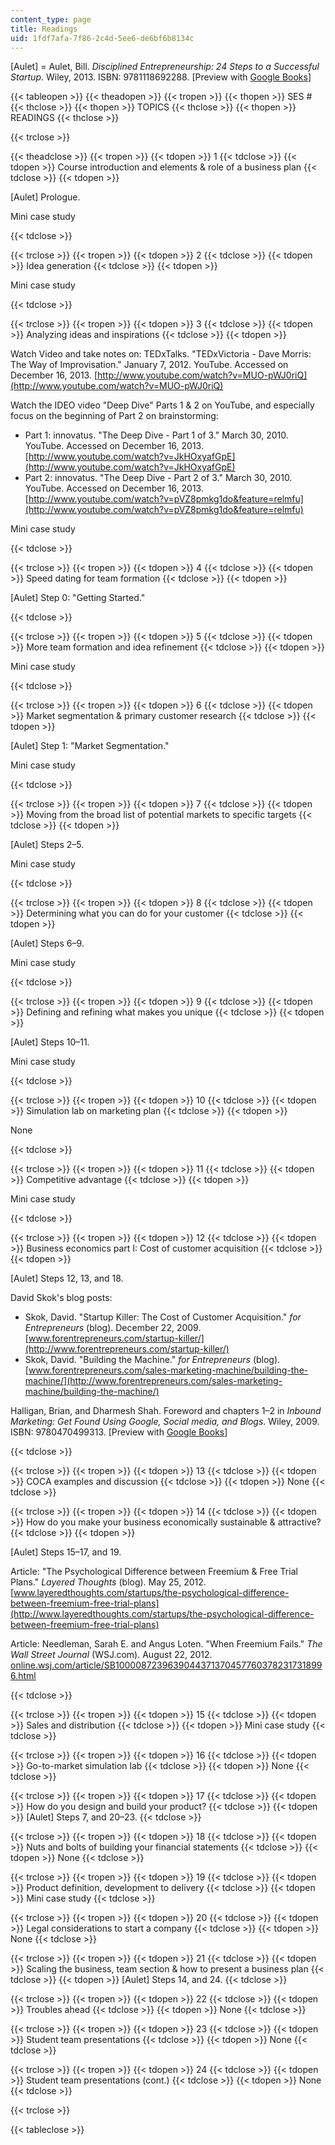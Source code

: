 ```yaml
---
content_type: page
title: Readings
uid: 1fdf7afa-7f86-2c4d-5ee6-de6bf6b8134c
---
```


\[Aulet\] = Aulet, Bill. _Disciplined Entrepreneurship: 24 Steps to a Successful Startup_. Wiley, 2013. ISBN: 9781118692288. \[Preview with [Google Books](http://books.google.com/books?id=ff9vAAAAQBAJ&pg=Pafrontcover)\]

{{< tableopen >}}
{{< theadopen >}}
{{< tropen >}}
{{< thopen >}}
SES #
{{< thclose >}}
{{< thopen >}}
TOPICS
{{< thclose >}}
{{< thopen >}}
READINGS
{{< thclose >}}

{{< trclose >}}

{{< theadclose >}}
{{< tropen >}}
{{< tdopen >}}
1
{{< tdclose >}}
{{< tdopen >}}
Course introduction and elements & role of a business plan
{{< tdclose >}}
{{< tdopen >}}


\[Aulet\] Prologue.

  
Mini case study


{{< tdclose >}}

{{< trclose >}}
{{< tropen >}}
{{< tdopen >}}
2
{{< tdclose >}}
{{< tdopen >}}
Idea generation
{{< tdclose >}}
{{< tdopen >}}


Mini case study


{{< tdclose >}}

{{< trclose >}}
{{< tropen >}}
{{< tdopen >}}
3
{{< tdclose >}}
{{< tdopen >}}
Analyzing ideas and inspirations
{{< tdclose >}}
{{< tdopen >}}


Watch Video and take notes on: TEDxTalks. "TEDxVictoria - Dave Morris: The Way of Improvisation." January 7, 2012. YouTube. Accessed on December 16, 2013. [http://www.youtube.com/watch?v=MUO-pWJ0riQ](http://www.youtube.com/watch?v=MUO-pWJ0riQ)

  
Watch the IDEO video "Deep Dive" Parts 1 & 2 on YouTube, and especially focus on the beginning of Part 2 on brainstorming:

*   Part 1: innovatus. "The Deep Dive - Part 1 of 3." March 30, 2010. YouTube. Accessed on December 16, 2013.  [http://www.youtube.com/watch?v=JkHOxyafGpE](http://www.youtube.com/watch?v=JkHOxyafGpE)
*   Part 2: innovatus. "The Deep Dive - Part 2 of 3." March 30, 2010. YouTube. Accessed on December 16, 2013. [http://www.youtube.com/watch?v=pVZ8pmkg1do&feature=relmfu](http://www.youtube.com/watch?v=pVZ8pmkg1do&feature=relmfu)

Mini case study


{{< tdclose >}}

{{< trclose >}}
{{< tropen >}}
{{< tdopen >}}
4
{{< tdclose >}}
{{< tdopen >}}
Speed dating for team formation
{{< tdclose >}}
{{< tdopen >}}


\[Aulet\] Step 0: "Getting Started."


{{< tdclose >}}

{{< trclose >}}
{{< tropen >}}
{{< tdopen >}}
5
{{< tdclose >}}
{{< tdopen >}}
More team formation and idea refinement
{{< tdclose >}}
{{< tdopen >}}


Mini case study


{{< tdclose >}}

{{< trclose >}}
{{< tropen >}}
{{< tdopen >}}
6
{{< tdclose >}}
{{< tdopen >}}
Market segmentation & primary customer research
{{< tdclose >}}
{{< tdopen >}}


\[Aulet\] Step 1: "Market Segmentation."

  
Mini case study


{{< tdclose >}}

{{< trclose >}}
{{< tropen >}}
{{< tdopen >}}
7
{{< tdclose >}}
{{< tdopen >}}
Moving from the broad list of potential markets to specific targets
{{< tdclose >}}
{{< tdopen >}}


\[Aulet\] Steps 2–5.

  
Mini case study


{{< tdclose >}}

{{< trclose >}}
{{< tropen >}}
{{< tdopen >}}
8
{{< tdclose >}}
{{< tdopen >}}
Determining what you can do for your customer
{{< tdclose >}}
{{< tdopen >}}


\[Aulet\] Steps 6–9.

  
Mini case study


{{< tdclose >}}

{{< trclose >}}
{{< tropen >}}
{{< tdopen >}}
9
{{< tdclose >}}
{{< tdopen >}}
Defining and refining what makes you unique
{{< tdclose >}}
{{< tdopen >}}


\[Aulet\] Steps 10–11.

  
Mini case study


{{< tdclose >}}

{{< trclose >}}
{{< tropen >}}
{{< tdopen >}}
10
{{< tdclose >}}
{{< tdopen >}}
Simulation lab on marketing plan
{{< tdclose >}}
{{< tdopen >}}


None


{{< tdclose >}}

{{< trclose >}}
{{< tropen >}}
{{< tdopen >}}
11
{{< tdclose >}}
{{< tdopen >}}
Competitive advantage
{{< tdclose >}}
{{< tdopen >}}


Mini case study


{{< tdclose >}}

{{< trclose >}}
{{< tropen >}}
{{< tdopen >}}
12
{{< tdclose >}}
{{< tdopen >}}
Business economics part I: Cost of customer acquisition
{{< tdclose >}}
{{< tdopen >}}


\[Aulet\] Steps 12, 13, and 18.

  
David Skok's blog posts:

*   Skok, David. "Startup Killer: The Cost of Customer Acquisition." _for Entrepreneurs_ (blog). December 22, 2009. [www.forentrepreneurs.com/startup-killer/](http://www.forentrepreneurs.com/startup-killer/)
*   Skok, David. "Building the Machine." _for Entrepreneurs_ (blog). [www.forentrepreneurs.com/sales-marketing-machine/building-the-machine/](http://www.forentrepreneurs.com/sales-marketing-machine/building-the-machine/)

  
Halligan, Brian, and Dharmesh Shah. Foreword and chapters 1–2 in _Inbound Marketing: Get Found Using Google, Social media, and Blogs_. Wiley, 2009. ISBN: 9780470499313. \[Preview with [Google Books](http://books.google.com/books?id=VKwD8lKzeEoC&pg=PA3#v=onepage)\]


{{< tdclose >}}

{{< trclose >}}
{{< tropen >}}
{{< tdopen >}}
13
{{< tdclose >}}
{{< tdopen >}}
COCA examples and discussion
{{< tdclose >}}
{{< tdopen >}}
None
{{< tdclose >}}

{{< trclose >}}
{{< tropen >}}
{{< tdopen >}}
14
{{< tdclose >}}
{{< tdopen >}}
How do you make your business economically sustainable & attractive?
{{< tdclose >}}
{{< tdopen >}}


\[Aulet\] Steps 15–17, and 19.

  
Article: "The Psychological Difference between Freemium & Free Trial Plans." _Layered Thoughts_ (blog). May 25, 2012. [www.layeredthoughts.com/startups/the-psychological-difference-between-freemium-free-trial-plans](http://www.layeredthoughts.com/startups/the-psychological-difference-between-freemium-free-trial-plans)

  
Article: Needleman, Sarah E. and Angus Loten. "When Freemium Fails." _The Wall Street Journal_ (WSJ.com). August 22, 2012. [online.wsj.com/article/SB10000872396390443713704577603782317318996.html](http://online.wsj.com/article/SB10000872396390443713704577603782317318996.html)


{{< tdclose >}}

{{< trclose >}}
{{< tropen >}}
{{< tdopen >}}
15
{{< tdclose >}}
{{< tdopen >}}
Sales and distribution
{{< tdclose >}}
{{< tdopen >}}
Mini case study
{{< tdclose >}}

{{< trclose >}}
{{< tropen >}}
{{< tdopen >}}
16
{{< tdclose >}}
{{< tdopen >}}
Go-to-market simulation lab
{{< tdclose >}}
{{< tdopen >}}
None
{{< tdclose >}}

{{< trclose >}}
{{< tropen >}}
{{< tdopen >}}
17
{{< tdclose >}}
{{< tdopen >}}
How do you design and build your product?
{{< tdclose >}}
{{< tdopen >}}
\[Aulet\] Steps 7, and 20–23.
{{< tdclose >}}

{{< trclose >}}
{{< tropen >}}
{{< tdopen >}}
18
{{< tdclose >}}
{{< tdopen >}}
Nuts and bolts of building your financial statements
{{< tdclose >}}
{{< tdopen >}}
None
{{< tdclose >}}

{{< trclose >}}
{{< tropen >}}
{{< tdopen >}}
19
{{< tdclose >}}
{{< tdopen >}}
Product definition, development to delivery
{{< tdclose >}}
{{< tdopen >}}
Mini case study
{{< tdclose >}}

{{< trclose >}}
{{< tropen >}}
{{< tdopen >}}
20
{{< tdclose >}}
{{< tdopen >}}
Legal considerations to start a company
{{< tdclose >}}
{{< tdopen >}}
None
{{< tdclose >}}

{{< trclose >}}
{{< tropen >}}
{{< tdopen >}}
21
{{< tdclose >}}
{{< tdopen >}}
Scaling the business, team section & how to present a business plan
{{< tdclose >}}
{{< tdopen >}}
\[Aulet\] Steps 14, and 24.
{{< tdclose >}}

{{< trclose >}}
{{< tropen >}}
{{< tdopen >}}
22
{{< tdclose >}}
{{< tdopen >}}
Troubles ahead
{{< tdclose >}}
{{< tdopen >}}
None
{{< tdclose >}}

{{< trclose >}}
{{< tropen >}}
{{< tdopen >}}
23
{{< tdclose >}}
{{< tdopen >}}
Student team presentations
{{< tdclose >}}
{{< tdopen >}}
None
{{< tdclose >}}

{{< trclose >}}
{{< tropen >}}
{{< tdopen >}}
24
{{< tdclose >}}
{{< tdopen >}}
Student team presentations (cont.)
{{< tdclose >}}
{{< tdopen >}}
None
{{< tdclose >}}

{{< trclose >}}

{{< tableclose >}}